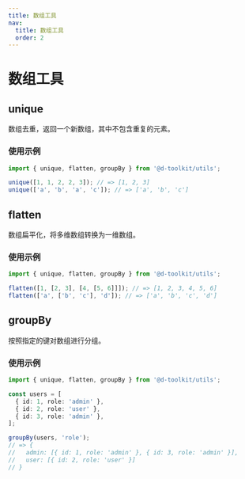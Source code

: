 ```yaml
---
title: 数组工具
nav:
  title: 数组工具
  order: 2
---
```


# 数组工具

## unique

数组去重，返回一个新数组，其中不包含重复的元素。

### 使用示例

```typescript
import { unique, flatten, groupBy } from '@d-toolkit/utils';

unique([1, 1, 2, 2, 3]); // => [1, 2, 3]
unique(['a', 'b', 'a', 'c']); // => ['a', 'b', 'c']
```

## flatten

数组扁平化，将多维数组转换为一维数组。

### 使用示例

```typescript
import { unique, flatten, groupBy } from '@d-toolkit/utils';

flatten([1, [2, 3], [4, [5, 6]]]); // => [1, 2, 3, 4, 5, 6]
flatten(['a', ['b', 'c'], 'd']); // => ['a', 'b', 'c', 'd']
```

## groupBy

按照指定的键对数组进行分组。

### 使用示例

```typescript
import { unique, flatten, groupBy } from '@d-toolkit/utils';

const users = [
  { id: 1, role: 'admin' },
  { id: 2, role: 'user' },
  { id: 3, role: 'admin' },
];

groupBy(users, 'role');
// => {
//   admin: [{ id: 1, role: 'admin' }, { id: 3, role: 'admin' }],
//   user: [{ id: 2, role: 'user' }]
// } 